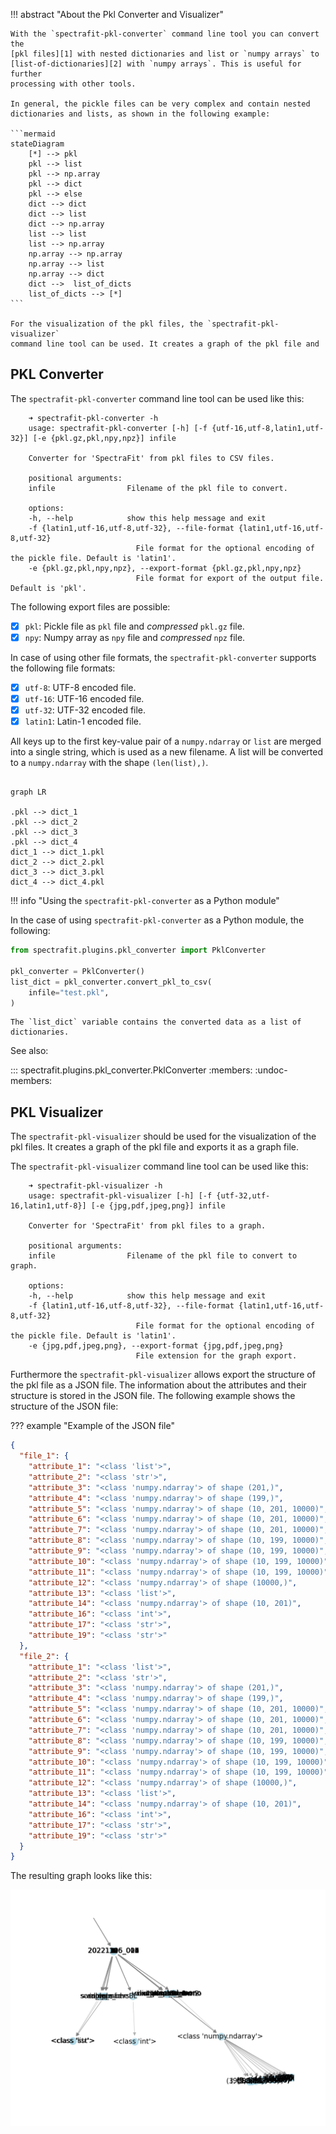 !!! abstract "About the Pkl Converter and Visualizer"

    With the `spectrafit-pkl-converter` command line tool you can convert the
    [pkl files][1] with nested dictionaries and list or `numpy arrays` to [list-of-dictionaries][2] with `numpy arrays`. This is useful for further
    processing with other tools.

    In general, the pickle files can be very complex and contain nested
    dictionaries and lists, as shown in the following example:

    ```mermaid
    stateDiagram
        [*] --> pkl
        pkl --> list
        pkl --> np.array
        pkl --> dict
        pkl --> else
        dict --> dict
        dict --> list
        dict --> np.array
        list --> list
        list --> np.array
        np.array --> np.array
        np.array --> list
        np.array --> dict
        dict -->  list_of_dicts
        list_of_dicts --> [*]
    ```

    For the visualization of the pkl files, the `spectrafit-pkl-visualizer`
    command line tool can be used. It creates a graph of the pkl file and

## PKL Converter

The `spectrafit-pkl-converter` command line tool can be used like this:

```shell
    ➜ spectrafit-pkl-converter -h
    usage: spectrafit-pkl-converter [-h] [-f {utf-16,utf-8,latin1,utf-32}] [-e {pkl.gz,pkl,npy,npz}] infile

    Converter for 'SpectraFit' from pkl files to CSV files.

    positional arguments:
    infile                Filename of the pkl file to convert.

    options:
    -h, --help            show this help message and exit
    -f {latin1,utf-16,utf-8,utf-32}, --file-format {latin1,utf-16,utf-8,utf-32}
                            File format for the optional encoding of the pickle file. Default is 'latin1'.
    -e {pkl.gz,pkl,npy,npz}, --export-format {pkl.gz,pkl,npy,npz}
                            File format for export of the output file. Default is 'pkl'.
```

The following export files are possible:

- [x] `pkl`: Pickle file as `pkl` file and _compressed_ `pkl.gz` file.
- [x] `npy`: Numpy array as `npy` file and _compressed_ `npz` file.

In case of using other file formats, the `spectrafit-pkl-converter` supports
the following file formats:

- [x] `utf-8`: UTF-8 encoded file.
- [x] `utf-16`: UTF-16 encoded file.
- [x] `utf-32`: UTF-32 encoded file.
- [x] `latin1`: Latin-1 encoded file.

All keys up to the first key-value pair of a `numpy.ndarray` or `list` are
merged into a single string, which is used as a new filename. A list will
be converted to a `numpy.ndarray` with the shape `(len(list),)`.

```mermaid

graph LR

.pkl --> dict_1
.pkl --> dict_2
.pkl --> dict_3
.pkl --> dict_4
dict_1 --> dict_1.pkl
dict_2 --> dict_2.pkl
dict_3 --> dict_3.pkl
dict_4 --> dict_4.pkl
```

!!! info "Using the `spectrafit-pkl-converter` as a Python module"

In the case of using `spectrafit-pkl-converter` as a Python module, the
following:

```python
from spectrafit.plugins.pkl_converter import PklConverter

pkl_converter = PklConverter()
list_dict = pkl_converter.convert_pkl_to_csv(
    infile="test.pkl",
)
```

    The `list_dict` variable contains the converted data as a list of
    dictionaries.

See also:

::: spectrafit.plugins.pkl_converter.PklConverter
:members:
:undoc-members:

## PKL Visualizer

The `spectrafit-pkl-visualizer` should be used for the visualization of the
pkl files. It creates a graph of the pkl file and exports it as a graph file.

The `spectrafit-pkl-visualizer` command line tool can be used like this:

```shell
    ➜ spectrafit-pkl-visualizer -h
    usage: spectrafit-pkl-visualizer [-h] [-f {utf-32,utf-16,latin1,utf-8}] [-e {jpg,pdf,jpeg,png}] infile

    Converter for 'SpectraFit' from pkl files to a graph.

    positional arguments:
    infile                Filename of the pkl file to convert to graph.

    options:
    -h, --help            show this help message and exit
    -f {latin1,utf-16,utf-8,utf-32}, --file-format {latin1,utf-16,utf-8,utf-32}
                            File format for the optional encoding of the pickle file. Default is 'latin1'.
    -e {jpg,pdf,jpeg,png}, --export-format {jpg,pdf,jpeg,png}
                            File extension for the graph export.
```

Furthermore the `spectrafit-pkl-visualizer` allows export the structure of the
pkl file as a JSON file. The information about the attributes and their
structure is stored in the JSON file. The following example shows the
structure of the JSON file:

??? example "Example of the JSON file"

```json
{
  "file_1": {
    "attribute_1": "<class 'list'>",
    "attribute_2": "<class 'str'>",
    "attribute_3": "<class 'numpy.ndarray'> of shape (201,)",
    "attribute_4": "<class 'numpy.ndarray'> of shape (199,)",
    "attribute_5": "<class 'numpy.ndarray'> of shape (10, 201, 10000)",
    "attribute_6": "<class 'numpy.ndarray'> of shape (10, 201, 10000)",
    "attribute_7": "<class 'numpy.ndarray'> of shape (10, 201, 10000)",
    "attribute_8": "<class 'numpy.ndarray'> of shape (10, 199, 10000)",
    "attribute_9": "<class 'numpy.ndarray'> of shape (10, 199, 10000)",
    "attribute_10": "<class 'numpy.ndarray'> of shape (10, 199, 10000)",
    "attribute_11": "<class 'numpy.ndarray'> of shape (10, 199, 10000)",
    "attribute_12": "<class 'numpy.ndarray'> of shape (10000,)",
    "attribute_13": "<class 'list'>",
    "attribute_14": "<class 'numpy.ndarray'> of shape (10, 201)",
    "attribute_16": "<class 'int'>",
    "attribute_17": "<class 'str'>",
    "attribute_19": "<class 'str'>"
  },
  "file_2": {
    "attribute_1": "<class 'list'>",
    "attribute_2": "<class 'str'>",
    "attribute_3": "<class 'numpy.ndarray'> of shape (201,)",
    "attribute_4": "<class 'numpy.ndarray'> of shape (199,)",
    "attribute_5": "<class 'numpy.ndarray'> of shape (10, 201, 10000)",
    "attribute_6": "<class 'numpy.ndarray'> of shape (10, 201, 10000)",
    "attribute_7": "<class 'numpy.ndarray'> of shape (10, 201, 10000)",
    "attribute_8": "<class 'numpy.ndarray'> of shape (10, 199, 10000)",
    "attribute_9": "<class 'numpy.ndarray'> of shape (10, 199, 10000)",
    "attribute_10": "<class 'numpy.ndarray'> of shape (10, 199, 10000)",
    "attribute_11": "<class 'numpy.ndarray'> of shape (10, 199, 10000)",
    "attribute_12": "<class 'numpy.ndarray'> of shape (10000,)",
    "attribute_13": "<class 'list'>",
    "attribute_14": "<class 'numpy.ndarray'> of shape (10, 201)",
    "attribute_16": "<class 'int'>",
    "attribute_17": "<class 'str'>",
    "attribute_19": "<class 'str'>"
  }
}
```

The resulting graph looks like this:

![_](images/pkl_visualizer.png)

[1]: http
[1]: https://docs.python.org/3/library/pickle.html
[2]: https://pythonexamples.org/python-list-of-dictionaries/
